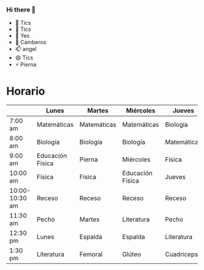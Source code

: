 ### Hi there 👋

- 🔭 Tics
- 🌱 Tics
- 🤔 Yes
- 💬 Camberos
- 📫 angel
- 😄 Tics
- ⚡ Pierna


 # Horario
 
 
 |                | Lunes            | Martes      | Miércoles        | Jueves      | Viernes     |
|----------------|------------------|-------------|------------------|-------------|-------------|
| 7:00 am        | Matemáticas      | Matemáticas | Matemáticas      | Biología    | Biología    |
| 8:00 am        | Biología         | Biología    | Biología         | Matemáticas | Matemáticas |
| 9:00 am        | Educación Física | Pierna      | Miércoles        | Física      | Física      |
| 10:00 am       | Física           | Física      | Educación Física | Jueves      | Pierna      |
| 10:00-10:30 am | Receso           | Receso      | Receso           | Receso      | Receso      |
| 11:30 am       | Pecho            | Martes      | Literatura       | Pecho       | Viernes     |
| 12:30 pm       | Lunes            | Espalda     | Espalda          | Literatura  | Si          |
| 1:30 pm        | Literatura       | Femoral     | Glúteo           | Cuadriceps  | Literatura  |

